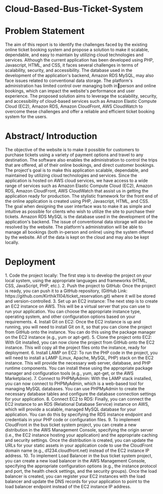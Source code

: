 # Cloud-Based-Bus-Ticket-System

<h1>Problem Statement</h1>
The aim of this report is to identify the challenges faced by the existing online ticket booking system and 
propose a solution to make it scalable, dependable, and easy to maintain by utilizing cloud technologies 
and services. Although the current application has been developed using PHP, Javascript, HTML, and CSS, 
it faces several challenges in terms of scalability, security, and accessibility. The database used in the 
development of the application's backend, Amazon RDS MySQL, may also face issues related to 
conventional data storage. The platform's administration has limited control over managing both inperson and online bookings, which can impact the website's performance and user experience. The 
proposed solution aims to leverage the scalability, security, and accessibility of cloud-based services such 
as Amazon Elastic Compute Cloud (EC2), Amazon RDS, Amazon CloudFront, AWS CloudWatch to overcome 
these challenges and offer a reliable and efficient ticket booking system for the users.

<h1>Abstract/ Introduction</h1>
The objective of the website is to make it possible for customers to purchase tickets using a variety of 
payment options and travel to any destination. The software also enables the administration to control 
the trips that are offered, all of their online bookings, and direct customer bookings.
The project's goal is to make this application scalable, dependable, and maintained by utilizing cloud 
technologies and services. Since the application is hosted on AWS cloud services, we have access to a wide 
range of services such as Amazon Elastic Compute Cloud (EC2), Amazon RDS, Amazon CloudFront, AWS 
CloudWatch that assist us in getting the application ready for production. The stylistic framework for the 
front end of the online application is created using PHP, Javascript, HTML, and CSS. The goal when
designing the user interface was to make it as simple and intuitive as possible for clients who wish to 
utilize the site to purchase their tickets. Amazon RDS MySQL is the database used in the development of 
the application's backend. The issue of conventional data storage will also be resolved by the website. The 
platform's administration will be able to manage all bookings (both in-person and online) using the system 
offered by the website. All of the data is kept on the cloud and may also be kept locally.

<h1>Deployment</h1>
1. Code the project locally: The first step is to develop the project on your local system, using the 
appropriate languages and frameworks (HTML, CSS, JavaScript, PHP, etc.).
2. Push the project to GitHub: Once the project is ready, you can push it to a GitHub repository, 
(GitHub Link: https://github.com/Kirthik1104/ticket_reservation.git) where it will be stored and 
version-controlled.
3. Set up an EC2 instance: The next step is to create an EC2 instance on AWS. This will be a virtual 
server that you can use to run your application. You can choose the appropriate instance type, 
operating system, and other configuration options based on your requirements.
4. Install Git on EC2: Once the EC2 instance is up and running, you will need to install Git on it, so 
that you can clone the project from GitHub onto the instance. You can do this using the package 
manager on the EC2 instance (e.g., yum or apt-get).
5. Clone the project onto EC2: With Git installed, you can now clone the project from GitHub onto 
the EC2 instance. This will copy all the project files onto the instance, ready for deployment.
6. Install LAMP on EC2: To run the PHP code in the project, you will need to install a LAMP (Linux, 
Apache, MySQL, PHP) stack on the EC2 instance. This will provide the necessary web server, 
database, and PHP runtime components. You can install these using the appropriate package 
manager and configuration tools (e.g., yum, apt-get, or the AWS Marketplace).
7. Connect to PHPMyAdmin: With the LAMP stack installed, you can now connect to PHPMyAdmin, 
which is a web-based tool for managing MySQL databases. You can use PHPMyAdmin to create 
the necessary database tables and configure the database connection settings for your 
application.
8. Connect EC2 to RDS: Finally, you can connect the EC2 instance to an RDS (Relational Database 
Service) instance on AWS, which will provide a scalable, managed MySQL database for your 
application. You can do this by specifying the RDS instance endpoint and credentials in your PHP 
code or configuration files.
9. To implement CloudFront in the bus ticket system project, you can create a new distribution in 
the AWS Management Console, specifying the origin server (i.e., the EC2 instance hosting your 
application) and the appropriate caching and security settings. Once the distribution is created, 
you can update the URLs for your static assets in your application code to use the CloudFront 
domain name (e.g., d1234.cloudfront.net) instead of the EC2 instance IP address.
10. To implement Load Balancer in the bus ticket system project, you can create a new load balancer 
in the AWS Management Console, specifying the appropriate configuration options (e.g., the 
instance protocol and port, the health check settings, and the security groups). Once the load 
balancer is created, you can register your EC2 instances with the load balancer and update the 
DNS records for your application to point to the load balancer endpoint instead of the EC2 
instance IP address.
